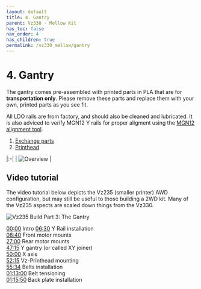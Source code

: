 ```yaml
---
layout: default
title: 4. Gantry
parent: Vz330 - Mellow Kit
has_toc: false
nav_order: 4
has_children: true
permalink: /vz330_mellow/gantry
---
```


# 4. Gantry

The gantry comes pre-assembled with printed parts in PLA that are for **transportation only**. Please remove these parts and replace them with your own, printed parts as you see fit.

All LDO rails are from factory, and should also be cleaned and lubricated. It is also adviced to verify MGN12 Y rails for proper aligment using the [MGN12 alignment tool][].

1. [Exchange parts](/vz330_mellow/gantry/change_parts)
2. [Printhead](/vz330_mellow/gantry/printhead)

|:-|
| ![Overview](../../assets/images/manual/vz330_mellow/gantry/overview.png) |

## Video tutorial

The video tutorial below depicts the Vz235 (smaller printer) AWD configuration, but may still be useful to those building a 2WD kit. Many of the Vz235 aspects are scaled down things from the Vz330.

![Vz235 Build Part 3: The Gantry](https://www.youtube.com/embed/lP59PClF_PU)

[00:00](https://www.youtube.com/watch?v=lP59PClF_PU&t=0s) Intro
[06:30](https://www.youtube.com/watch?v=lP59PClF_PU&t=390s) Y Rail installation  
[08:40](https://www.youtube.com/watch?v=lP59PClF_PU&t=520s) Front motor mounts  
[27:00](https://www.youtube.com/watch?v=lP59PClF_PU&t=1620s) Rear motor mounts  
[47:15](https://www.youtube.com/watch?v=lP59PClF_PU&t=2835s) Y gantry (or called XY joiner)  
[50:00](https://www.youtube.com/watch?v=lP59PClF_PU&t=3000s) X axis  
[52:15](https://www.youtube.com/watch?v=lP59PClF_PU&t=3135s) Vz-Printhead mounting  
[55:34](https://www.youtube.com/watch?v=lP59PClF_PU&t=3334s) Belts installation  
[01:13:00](https://www.youtube.com/watch?v=lP59PClF_PU&t=4380s) Belt tensioning  
[01:15:50](https://www.youtube.com/watch?v=lP59PClF_PU&t=4550s) Back plate installation

[MGN12 alignment tool]: https://github.com/VzBoT3D/VzBoT-Vz330/blob/master/Assemblies%20BOM%20and%20STL/Alignment%20Tools/MGN12-alignment%20tool.stl